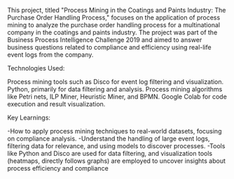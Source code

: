 This project, titled "Process Mining in the Coatings and Paints Industry: The Purchase Order Handling Process," focuses on the application of process mining to analyze the purchase order handling process for a multinational company in the coatings and paints industry. The project was part of the Business Process Intelligence Challenge 2019 and aimed to answer business questions related to compliance and efficiency using real-life event logs from the company.

Technologies Used:

Process mining tools such as Disco for event log filtering and visualization.
Python, primarily for data filtering and analysis.
Process mining algorithms like Petri nets, ILP Miner, Heuristic Miner, and BPMN.
Google Colab for code execution and result visualization.

Key Learnings:

-How to apply process mining techniques to real-world datasets, focusing on compliance analysis.
-Understand the handling of large event logs, filtering data for relevance, and using models to discover processes.
-Tools like Python and Disco are used for data filtering, and visualization tools (heatmaps, directly follows graphs) are employed to uncover insights about process efficiency and compliance​
